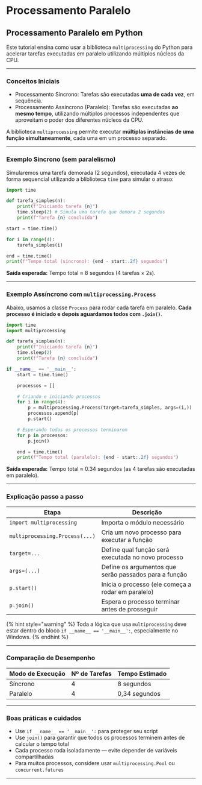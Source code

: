 # Processamento Paralelo

## Processamento Paralelo em Python

Este tutorial ensina como usar a biblioteca `multiprocessing` do Python para acelerar tarefas executadas em paralelo utilizando múltiplos núcleos da CPU.

***

### Conceitos Iniciais

* Processamento Síncrono: Tarefas são executadas **uma de cada vez**, em sequência.
* Processamento Assíncrono (Paralelo): Tarefas são executadas **ao mesmo tempo**, utilizando múltiplos processos independentes que aproveitam o poder dos diferentes núcleos da CPU.

A biblioteca `multiprocessing` permite executar **múltiplas instâncias de uma função simultaneamente**, cada uma em um processo separado.

***

### Exemplo Síncrono (sem paralelismo)

Simularemos uma tarefa demorada (2 segundos), executada 4 vezes de forma sequencial utilizando a bliblioteca `time` para simular o atraso:

```python
import time

def tarefa_simples(n):
    print(f"Iniciando tarefa {n}")
    time.sleep(2) # Simula uma tarefa que demora 2 segundos
    print(f"Tarefa {n} concluída")

start = time.time()

for i in range(4):
    tarefa_simples(i)

end = time.time()
print(f"Tempo total (síncrono): {end - start:.2f} segundos")
```

**Saída esperada:** Tempo total ≈ 8 segundos (4 tarefas × 2s).

***

### Exemplo Assíncrono com `multiprocessing.Process`

Abaixo, usamos a classe `Process` para rodar cada tarefa em paralelo. **Cada processo é iniciado e depois aguardamos todos com `.join()`**.

```python
import time
import multiprocessing

def tarefa_simples(n):
    print(f"Iniciando tarefa {n}")
    time.sleep(2)
    print(f"Tarefa {n} concluída")

if __name__ == '__main__':
    start = time.time()

    processos = []

    # Criando e iniciando processos
    for i in range(4):
        p = multiprocessing.Process(target=tarefa_simples, args=(i,))
        processos.append(p)
        p.start()

    # Esperando todos os processos terminarem
    for p in processos:
        p.join()

    end = time.time()
    print(f"Tempo total (paralelo): {end - start:.2f} segundos")
```

**Saída esperada:** Tempo total ≈ 0.34 segundos (as 4 tarefas são executadas em paralelo).

***

### Explicação passo a passo

| Etapa                          | Descrição                                             |
| ------------------------------ | ----------------------------------------------------- |
| `import multiprocessing`       | Importa o módulo necessário                           |
| `multiprocessing.Process(...)` | Cria um novo processo para executar a função          |
| `target=...`                   | Define qual função será executada no novo processo    |
| `args=(...)`                   | Define os argumentos que serão passados para a função |
| `p.start()`                    | Inicia o processo (ele começa a rodar em paralelo)    |
| `p.join()`                     | Espera o processo terminar antes de prosseguir        |

{% hint style="warning" %}
&#x20;Toda a lógica que usa `multiprocessing` deve estar dentro do bloco `if __name__ == '__main__':`, especialmente no Windows.
{% endhint %}

***

### Comparação de Desempenho

| Modo de Execução | Nº de Tarefas | Tempo Estimado |
| ---------------- | ------------- | -------------- |
| Síncrono         | 4             | 8 segundos     |
| Paralelo         | 4             | 0,34 segundos  |

***

### Boas práticas e cuidados

* Use `if __name__ == '__main__':` para proteger seu script
* Use `join()` para garantir que todos os processos terminem antes de calcular o tempo total
* Cada processo roda isoladamente — evite depender de variáveis compartilhadas
* Para muitos processos, considere usar `multiprocessing.Pool` ou `concurrent.futures`

***
